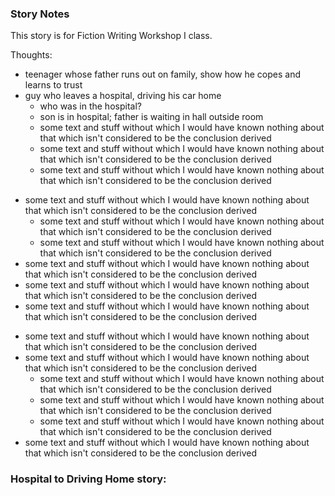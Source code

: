 ### Story Notes

This story is for Fiction Writing Workshop I class.

Thoughts:
* teenager whose father runs out on family, show how he copes and learns to trust
* guy who leaves a hospital, driving his car home
    * who was in the hospital?
    * son is in hospital; father is waiting in hall outside room
    - some text and stuff without which I would have known nothing about that which isn't considered to be the conclusion derived
    - some text and stuff without which I would have known nothing about that which isn't considered to be the conclusion derived
    * some text and stuff without which I would have known nothing about that which isn't considered to be the conclusion derived
- some text and stuff without which I would have known nothing about that which isn't considered to be the conclusion derived
    - some text and stuff without which I would have known nothing about that which isn't considered to be the conclusion derived
    - some text and stuff without which I would have known nothing about that which isn't considered to be the conclusion derived
- some text and stuff without which I would have known nothing about that which isn't considered to be the conclusion derived
- some text and stuff without which I would have known nothing about that which isn't considered to be the conclusion derived
- some text and stuff without which I would have known nothing about that which isn't considered to be the conclusion derived

* some text and stuff without which I would have known nothing about that which isn't considered to be the conclusion derived
* some text and stuff without which I would have known nothing about that which isn't considered to be the conclusion derived
    * some text and stuff without which I would have known nothing about that which isn't considered to be the conclusion derived
    * some text and stuff without which I would have known nothing about that which isn't considered to be the conclusion derived
    * some text and stuff without which I would have known nothing about that which isn't considered to be the conclusion derived
* some text and stuff without which I would have known nothing about that which isn't considered to be the conclusion derived
### Hospital to Driving Home story:
